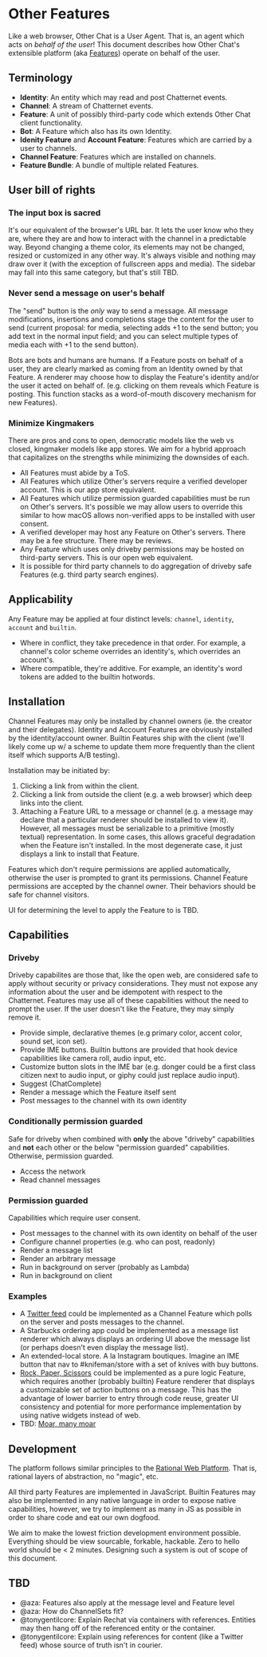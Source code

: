 # Other Features

Like a web browser, Other Chat is a User Agent. That is, an agent which acts on _behalf of the user_! This document describes how Other Chat's extensible platform (aka [Features](https://github.com/other-xyz/otherscript.pseudo.js/blob/master/README.md)) operate on behalf of the user.

## Terminology

- **Identity**: An entity which may read and post Chatternet events.
- **Channel**: A stream of Chatternet events.
- **Feature**: A unit of possibly third-party code which extends Other Chat client functionality.
- **Bot**: A Feature which also has its own Identity.
- **Idenity Feature** and **Account Feature**: Features which are carried by a user to channels.
- **Channel Feature**: Features which are installed on channels.
- **Feature Bundle**: A bundle of multiple related Features.

## User bill of rights

### The input box is sacred

It's our equivalent of the browser's URL bar. It lets the user know who they are, where they are and how to interact with the channel in a predictable way. Beyond changing a theme color, its elements may not be changed, resized or customized in any other way. It's always visible and nothing may draw over it (with the exception of fullscreen apps and media). The sidebar may fall into this same category, but that's still TBD.

### Never send a message on user's behalf

The "send" button is the _only_ way to send a message. All message modifications, insertions and completions stage the content for the user to send (current proposal: for media, selecting adds +1 to the send button; you add text in the normal input field; and you can select multiple types of media each with +1 to the send button).

Bots are bots and humans are humans. If a Feature posts on behalf of a user, they are clearly marked as coming from an Identity owned by that Feature. A renderer may choose how to display the Feature's identity and/or the user it acted on behalf of. (e.g. clicking on them reveals which Feature is posting. This function stacks as a word-of-mouth discovery mechanism for new Features).

### Minimize Kingmakers

There are pros and cons to open, democratic models like the web vs closed, kingmaker models like app stores. We aim for a hybrid approach that capitalizes on the strengths while minimizing the downsides of each.

- All Features must abide by a ToS.
- All Features which utilize Other's servers require a verified developer account. This is our app store equivalent.
- All Features which utilize permission guarded capabilities must be run on Other's servers. It's possible we may allow users to override this similar to how macOS allows non-verified apps to be installed with user consent.
- A verified developer may host any Feature on Other's servers. There may be a fee structure. There may be reviews.
- Any Feature which uses only driveby permissions may be hosted on third-party servers. This is our open web equivalent.
- It is possible for third party channels to do aggregation of driveby safe Features (e.g. third party search engines).

## Applicability

Any Feature may be applied at four distinct levels: `channel`, `identity`, `account` and `builtin`.
- Where in conflict, they take precedence in that order. For example, a channel's color scheme overrides an identity's, which overrides an account's.
- Where compatible, they're additive. For example, an identity's word tokens are added to the builtin hotwords.

## Installation

Channel Features may only be installed by channel owners (ie. the creator and their delegates). Identity and Account Features are obviously installed by the identity/account owner. Builtin Features ship with the client (we'll likely come up w/ a scheme to update them more frequently than the client itself which supports A/B testing).

Installation may be initiated by:
  1. Clicking a link from within the client.
  1. Clicking a link from outside the client (e.g. a web browser) which deep links into the client.
  1. Attaching a Feature URL to a message or channel (e.g. a message may declare that a particular renderer should be installed to view it). However, all messages must be serializable to a primitive (mostly textual) representation. In some cases, this allows graceful degradation when the Feature isn't installed. In the most degenerate case, it just displays a link to install that Feature.

Features which don't require permissions are applied automatically, otherwise the user is prompted to grant its permissions. Channel Feature permissions are accepted by the channel owner. Their behaviors should be safe for channel visitors.

UI for determining the level to apply the Feature to is TBD.

## Capabilities

### Driveby

Driveby capabilites are those that, like the open web, are considered safe to apply without security or privacy considerations. They must not expose any information about the user and be idempotent with respect to the Chatternet. Features may use all of these capabilities without the need to prompt the user. If the user doesn't like the Feature, they may simply remove it.

- Provide simple, declarative themes (e.g primary color, accent color, sound set, icon set).
- Provide IME buttons. Builtin buttons are provided that hook device capabilities like camera roll, audio input, etc.
- Customize button slots in the IME bar (e.g. donger could be a first class citizen next to audio input, or giphy could just replace audio input).
- Suggest (ChatComplete)
- Render a message which the Feature itself sent
- Post messages to the channel with its own identity

### Conditionally permission guarded

Safe for driveby when combined with **only** the above "driveby" capabilities and **not** each other or the below "permission guarded" capabilities. Otherwise, permission guarded.

- Access the network
- Read channel messages

### Permission guarded

Capabilities which require user consent.

- Post messages to the channel with its own identity on behalf of the user
- Configure channel properties (e.g. who can post, readonly)
- Render a message list
- Render an arbitrary message
- Run in background on server (probably as Lambda)
- Run in background on client

### Examples

- A [Twitter feed](https://github.com/other-xyz/otherscript.pseudo.js/blob/master/apps/twitter.pseudo.js) could be implemented as a Channel Feature which polls on the server and posts messages to the channel.
- A Starbucks ordering app could be implemented as a message list renderer which always displays an ordering UI above the message list (or perhaps doesn't even display the message list).
- An extended-local store. A la Instagram boutiques. Imagine an IME button that nav to #knifeman/store with a set of knives with buy buttons.
- [Rock, Paper, Scissors](https://github.com/other-xyz/otherscript.pseudo.js/blob/master/extras/rock-paper-scissors.pseudo.js) could be implemented as a pure logic Feature, which requires another (probably builtin) Feature renderer that displays a customizable set of action buttons on a message. This has the advantage of lower barrier to entry through code reuse, greater UI consistency and potential for more performance implementation by using native widgets instead of web.
- TBD: [Moar, many moar](https://docs.google.com/document/d/1qhH74PRk9RdMLszV2PVMZniIgtpVxyG6e4-1fcA5Qmc/edit#)

## Development

The platform follows similar principles to the [Rational Web Platform](https://docs.google.com/document/d/1ZkV1PpPsJJgdSZOA10Jh0VrThR6D_Q0XWv_2B9-0gGE/edit). That is, rational layers of abstraction, no "magic", etc.

All third party Features are implemented in JavaScript. Builtin Features may also be implemented in any native language in order to expose native capabilities, however, we try to implement as many in JS as possible in order to share code and eat our own dogfood.

We aim to make the lowest friction development environment possible. Everything should be view sourcable, forkable, hackable. Zero to hello world should be < 2 minutes. Designing such a system is out of scope of this document.

## TBD
- @aza: Features also apply at the message level and Feature level
- @aza: How do ChannelSets fit?
- @tonygentilcore: Explain Rechat via containers with references. Entities may then hang off of the referenced entity or the container.
- @tonygentilcore: Explain using references for content (like a Twitter feed) whose source of truth isn't in courier.
